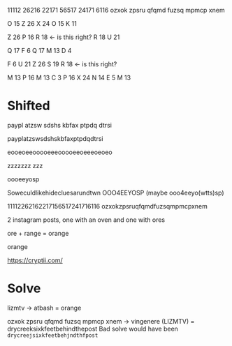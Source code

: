 

11112 26216 22171 56517 24171 6116
ozxok zpsru qfqmd fuzsq mpmcp xnem

O 15
Z 26
X 24
O 15
K 11

Z 26
P 16
R 18 <- is this right?
R 18
U 21

Q 17
F 6
Q 17
M 13
D 4

F 6
U 21
Z 26
S 19
R 18 <- is this right?

M 13
P 16
M 13
C 3
P 16
X 24
N 14
E 5
M 13


# Shifted

paypl atzsw sdshs kbfax ptpdq dtrsi

payplatzswsdshskbfaxptpdqdtrsi


eooeoeeooooeeeooooeeoeeeoeoeo

zzzzzzz zzz 

oooeeyosp

Soweculdlikehidecluesarundtwn
OOO4EEYOSP (maybe ooo4eeyo(wtts)sp)



11112262162217156517241716116
ozxokzpsruqfqmdfuzsqmpmcpxnem


2 instagram posts, one with an oven and one with ores

ore + range = orange

orange 

https://cryptii.com/



# Solve


lizmtv -> atbash = orange

ozxok zpsru qfqmd fuzsq mpmcp xnem -> vingenere (LIZMTV) = drycreeksixkfeetbehindthepost
Bad solve would have been `drycreejsixkfeetbehjndthfpost`